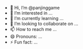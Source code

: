 - 👋 Hi, I’m @panjinggame
- 👀 I’m interested in ...
- 🌱 I’m currently learning ...
- 💞️ I’m looking to collaborate on ...
- 📫 How to reach me ...
- 😄 Pronouns: ...
- ⚡ Fun fact: ...

<!---
panjinggame/panjinggame is a ✨ special ✨ repository because its `README.md` (this file) appears on your GitHub profile.
You can click the Preview link to take a look at your changes.
--->

